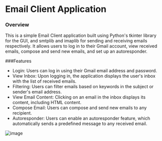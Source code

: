 # Email Client Application
### Overview
This is a simple Email Client application built using Python's tkinter library for the GUI, and smtplib and imaplib for sending and receiving emails respectively. It allows users to log in to their Gmail account, view received emails, compose and send new emails, and set up an autoresponder.

###Features
* Login: Users can log in using their Gmail email address and password.
* View Inbox: Upon logging in, the application displays the user's inbox with the list of received emails.
* Filtering: Users can filter emails based on keywords in the subject or sender's email address.
* View Email Content: Clicking on an email in the inbox displays its content, including HTML content.
* Compose Email: Users can compose and send new emails to any recipient.
* Autoresponder: Users can enable an autoresponder feature, which automatically sends a predefined message to any received email.
  
![image](https://github.com/TajnyReddy/Simple-email-client/assets/59600478/b514fb1e-8c8e-48d1-ae6c-f70e2e6a3741)
